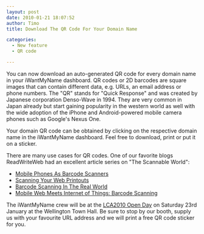 ```yaml
---
layout: post
date: 2010-01-21 18:07:52
author: Timo
title: Download The QR Code For Your Domain Name

categories:
  - New feature
  - QR code

---
```


You can now download an auto-generated QR code for every domain name in your iWantMyName dashboard. QR codes or 2D barcodes are square images that can contain different data, e.g. URLs, an email address or phone numbers. The "QR" stands for "Quick Response" and was created by Japanese corporation Denso-Wave in 1994. They are very common in Japan already but start gaining popularity in the western world as well with the wide adoption of the iPhone and Android-powered mobile camera phones such as Google's Nexus One.

Your domain QR code can be obtained by clicking on the respective domain name in the iWantMyName dashboard. Feel free to download, print or put it on a sticker.

There are many use cases for QR codes. One of our favorite blogs ReadWriteWeb had an excellent article series on "The Scannable World":

*   [Mobile Phones As Barcode Scanners](http://www.readwriteweb.com/archives/the_scannable_world_mobile_phones_as_barcode_scanners.php)
*   [Scanning Your Web Printouts](http://www.readwriteweb.com/archives/the_scannable_world_part_2_scan_web_printouts.php)
*   [Barcode Scanning In The Real World](http://www.readwriteweb.com/archives/the_scannable_world_barcodes_scanning_in_the_real_world.php)
*   [Mobile Web Meets Internet of Things: Barcode Scanning](http://www.readwriteweb.com/archives/barcode_scanning_mobile_web_meets_internet_of_thing.php)

The iWantMyName crew will be at the [LCA2010 Open Day](http://lca2010.org.nz) on Saturday 23rd January at the Wellington Town Hall. Be sure to stop by our booth, supply us with your favourite URL address and we will print a free QR code sticker for you.
